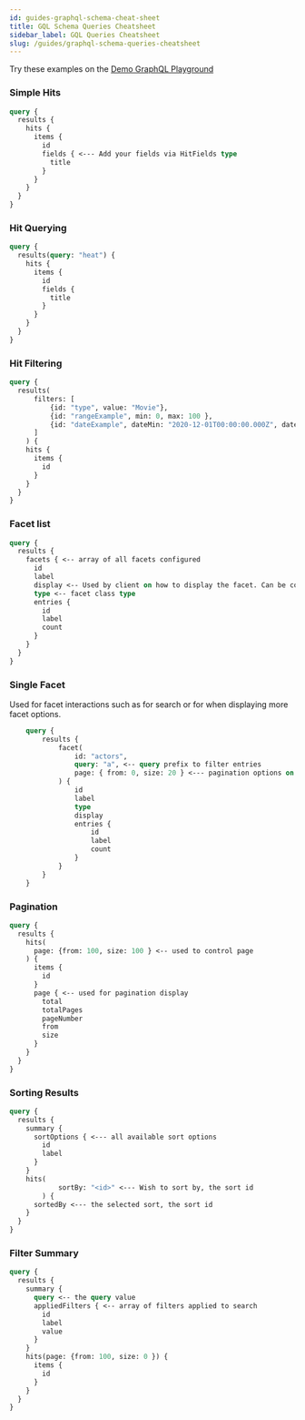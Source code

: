 ```yaml
---
id: guides-graphql-schema-cheat-sheet
title: GQL Schema Queries Cheatsheet 
sidebar_label: GQL Queries Cheatsheet
slug: /guides/graphql-schema-queries-cheatsheet
---
```


Try these examples on the [Demo GraphQL Playground](https://demo.searchkit.co/api/graphql)


### Simple Hits

```graphql
query {
  results {
    hits {
      items {
        id
        fields { <--- Add your fields via HitFields type
          title
        }
      }
    }
  }
}
```

### Hit Querying

```graphql
query {
  results(query: "heat") {
    hits {
      items {
        id
        fields {
          title
        }
      }
    }
  }
}
```

### Hit Filtering

```graphql
query {
  results(
	  filters: [
		  {id: "type", value: "Movie"},
		  {id: "rangeExample", min: 0, max: 100 },
		  {id: "dateExample", dateMin: "2020-12-01T00:00:00.000Z", dateMax: "2020-12-11T00:00:00.000Z" }
	  ] 
	) {
    hits {
      items {
        id
      }
    }
  }
}
```

### Facet list
```graphql
query {
  results {
    facets { <-- array of all facets configured
      id 
      label
      display <-- Used by client on how to display the facet. Can be configured in Facet configuration
      type <-- facet class type
      entries {
        id
        label
        count
      }
    }
  }
}
```

### Single Facet
Used for facet interactions such as for search or for when displaying more facet options. 
```graphql
	query {
		results {
			facet(
				id: "actors",
				query: "a", <-- query prefix to filter entries
				page: { from: 0, size: 20 } <--- pagination options on facet
			) {
				id
				label
				type
				display
				entries {
					id
					label
					count
				}
			}
		}
	}
```

### Pagination
```graphql
query {
  results {
    hits(
      page: {from: 100, size: 100 } <-- used to control page
    ) {
      items {
        id
      }
      page { <-- used for pagination display
        total
        totalPages
        pageNumber
        from
        size
      }
    }
  }
}
```

### Sorting Results
```graphql
query {
  results {
    summary {
      sortOptions { <--- all available sort options
        id
        label
      }
    }
    hits(
			sortBy: "<id>" <--- Wish to sort by, the sort id
		) {
      sortedBy <--- the selected sort, the sort id 
    }
  }
}
```

### Filter Summary

```graphql
query {
  results {
    summary {
      query <-- the query value
      appliedFilters { <-- array of filters applied to search
        id
        label
        value
      }
    }
    hits(page: {from: 100, size: 0 }) {
      items {
        id
      }
    }
  }
}
```


